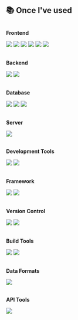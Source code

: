 ## 📚 Once I've used
<div style="display:flex; flex-direction:column; align-items:flex-start;">
    <!-- Frontend -->
    <div>
      <p><strong>Frontend</strong></p>
      <img src="https://img.shields.io/badge/html5-E34F26?style=for-the-badge&logo=html5&logoColor=white"/>
      <img src="https://img.shields.io/badge/css-1572B6?style=for-the-badge&logo=css3&logoColor=white"/>
      <img src="https://img.shields.io/badge/javascript-F7DF1E?style=for-the-badge&logo=javascript&logoColor=black"/>
      <img src="https://img.shields.io/badge/react-61DAFB?style=for-the-badge&logo=react&logoColor=black"/>
      <img src="https://img.shields.io/badge/jquery-0769AD?style=for-the-badge&logo=jquery&logoColor=white">
      <img src="https://img.shields.io/badge/Ajax-00B388?style=for-the-badge&logo=Ajax&logoColor=white">
    </div>
    <br>
    <!-- Backend -->
    <div>
    <p><strong>Backend</strong></p>
      <img src="https://img.shields.io/badge/java-007396?style=for-the-badge&logo=java&logoColor=white">
      <img src="https://img.shields.io/badge/node.js-339933?style=for-the-badge&logo=Node.js&logoColor=white"/>
    </div>
    <br>
    <!-- Database -->
    <div>
    <p><strong>Database</strong></p>
      <img src="https://img.shields.io/badge/oracle-F80000?style=for-the-badge&logo=oracle&logoColor=white">
      <img src="https://img.shields.io/badge/mysql-4479A1?style=for-the-badge&logo=mysql&logoColor=white"/>
      <img src="https://img.shields.io/badge/mariaDB-003545?style=for-the-badge&logo=mariaDB&logoColor=white"/>
    </div>
    <br>
    <!-- Server -->
    <div>
    <p><strong>Server</strong></p>
      <img src="https://img.shields.io/badge/apache tomcat-F8DC75?style=for-the-badge&logo=apachetomcat&logoColor=black">
    </div>
    <br>
    <!-- Development Tools -->
    <div>
    <p><strong>Development Tools</strong></p>
      <img src="https://img.shields.io/badge/IntelliJ IDEA-000000?style=for-the-badge&logo=IntelliJ IDEA&logoColor=white"/>
      <img src="https://img.shields.io/badge/Visual Studio Code-007ACC?style=for-the-badge&logo=Visual Studio Code&logoColor=white"/>
    </div>
    <br>
    <!-- Framework -->
    <div>
    <p><strong>Framework</strong></p>
      <img src="https://img.shields.io/badge/spring-6DB33F?style=for-the-badge&logo=spring&logoColor=white"/>
      <img src="https://img.shields.io/badge/springboot-6DB33F?style=for-the-badge&logo=springboot&logoColor=white"/>
    </div>
    <br>
    <!-- Version Control -->
    <div>
    <p><strong>Version Control</strong></p>
      <img src="https://img.shields.io/badge/git-F05032?style=for-the-badge&logo=git&logoColor=white"/>
      <img src="https://img.shields.io/badge/github-181717?style=for-the-badge&logo=github&logoColor=white"/>
    </div>
    <br>
    <!-- Build Tools -->
    <div>
    <p><strong>Build Tools</strong></p>
      <img src="https://img.shields.io/badge/gradle-02303A?style=for-the-badge&logo=gradle&logoColor=white">
      <img src="https://img.shields.io/badge/Maven-C71A36?style=for-the-badge&logo=Apache Maven&logoColor=white">
    </div>
    <br>
    <!-- Data Formats -->
    <div>
    <p><strong>Data Formats</strong></p>
      <img src="https://img.shields.io/badge/JSON-000000?style=for-the-badge&logo=json&logoColor=white"/>
    </div>
    <br>
    <!-- API Tools -->
    <div>
    <p><strong>API Tools</strong></p>
      <img src="https://img.shields.io/badge/Postman-FF6C37?style=for-the-badge&logo=Postman&logoColor=white"/>
    </div>
    <br>
    <!-- DevOps -->
<!--     <div>
    <p><strong>DevOps</strong></p>
      <img src="https://img.shields.io/badge/Docker-2496ED?style=for-the-badge&logo=Docker&logoColor=white"/>
      <img src="https://img.shields.io/badge/Amazon AWS-232F3E?style=for-the-badge&logo=amazon aws&logoColor=white">
      <img src="https://img.shields.io/badge/linux-FCC624?style=for-the-badge&logo=linux&logoColor=black"> 
    </div>
    <br> -->
</div>
